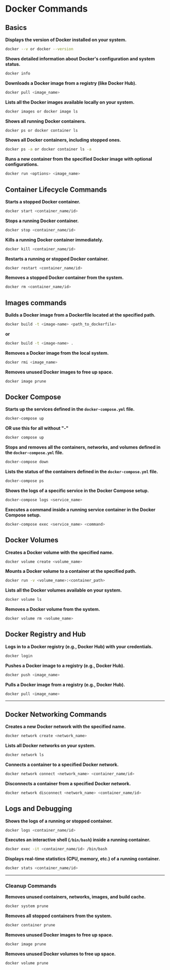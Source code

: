 # Docker Commands

## Basics

**Displays the version of Docker installed on your system.**

```bash
docker --v or docker --version
```

**Shows detailed information about Docker's configuration and system status.**

```bash
docker info
```

**Downloads a Docker image from a registry (like Docker Hub).**

```bash
docker pull <image_name>
```

**Lists all the Docker images available locally on your system.**

```bash
docker images or docker image ls
```

**Shows all running Docker containers.**

```bash
docker ps or docker container ls
```

**Shows all Docker containers, including stopped ones.**

```bash
docker ps -a or docker container ls -a
```

**Runs a new container from the specified Docker image with optional configurations.**

```bash
docker run <options> <image_name>
```

## Container Lifecycle Commands

**Starts a stopped Docker container.**

```bash
docker start <container_name/id>
```

**Stops a running Docker container.**

```bash
docker stop <container_name/id>
```

**Kills a running Docker container immediately.**

```bash
docker kill <container_name/id>
```

**Restarts a running or stopped Docker container.**

```bash
docker restart <container_name/id>
```

**Removes a stopped Docker container from the system.**

```bash
docker rm <container_name/id>
```

## Images commands

**Builds a Docker image from a Dockerfile located at the specified path.**

```bash
docker build -t <image-name> <path_to_dockerfile>
```

**or**

```bash
docker build -t <image-name> .
```

**Removes a Docker image from the local system.**

```bash
docker rmi <image_name>
```

**Removes unused Docker images to free up space.**

```bash
docker image prune
```

## Docker Compose

**Starts up the services defined in the `docker-compose.yml` file.**

```bash
docker-compose up
```

**OR use this for all without "-"**

```bash
docker compose up
```

**Stops and removes all the containers, networks, and volumes defined in the `docker-compose.yml` file.**

```bash
docker-compose down
```

**Lists the status of the containers defined in the `docker-compose.yml` file.**

```bash
docker-compose ps
```

**Shows the logs of a specific service in the Docker Compose setup.**

```bash
docker-compose logs <service_name>
```

**Executes a command inside a running service container in the Docker Compose setup.**

```bash
docker-compose exec <service_name> <command>
```

## Docker Volumes

**Creates a Docker volume with the specified name.**

```bash
docker volume create <volume_name>
```

**Mounts a Docker volume to a container at the specified path.**

```bash
docker run -v <volume_name>:<container_path>
```

**Lists all the Docker volumes available on your system.**

```bash
docker volume ls
```

**Removes a Docker volume from the system.**

```bash
docker volume rm <volume_name>
```

## Docker Registry and Hub

**Logs in to a Docker registry (e.g., Docker Hub) with your credentials.**

```bash
docker login
```

**Pushes a Docker image to a registry (e.g., Docker Hub).**

```bash
docker push <image_name>
```

**Pulls a Docker image from a registry (e.g., Docker Hub).**

```bash
docker pull <image_name>
```

---

## Docker Networking Commands

**Creates a new Docker network with the specified name.**

```bash
docker network create <network_name>
```

**Lists all Docker networks on your system.**

```bash
docker network ls
```

**Connects a container to a specified Docker network.**

```bash
docker network connect <network_name> <container_name/id>
```

**Disconnects a container from a specified Docker network.**

```bash
docker network disconnect <network_name> <container_name/id>
```

## Logs and Debugging

**Shows the logs of a running or stopped container.**

```bash
docker logs <container_name/id>
```

**Executes an interactive shell (`/bin/bash`) inside a running container.**

```bash
docker exec -it <container_name/id> /bin/bash
```

**Displays real-time statistics (CPU, memory, etc.) of a running container.**

```bash
docker stats <container_name/id>
```

---

### Cleanup Commands

**Removes unused containers, networks, images, and build cache.**

```bash
docker system prune
```

**Removes all stopped containers from the system.**

```bash
docker container prune
```

**Removes unused Docker images to free up space.**

```bash
docker image prune
```

**Removes unused Docker volumes to free up space.**

```bash
docker volume prune
```
